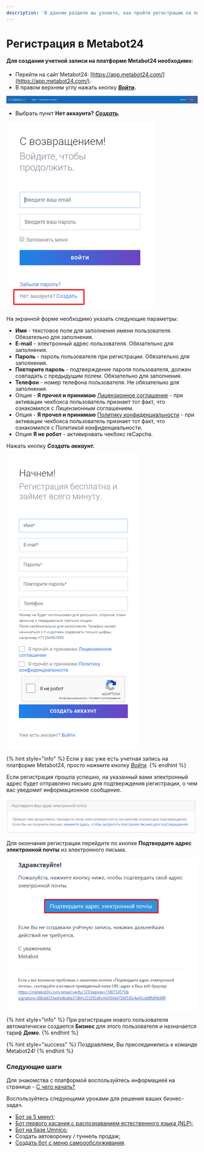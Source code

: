 ```yaml
---
description: 'В данном разделе вы узнаете, как пройти регистрацию на платформе.'
---
```


# Регистрация в Metabot24

#### Для создания учетной записи на платформе Metabot24 необходимо:

* Перейти на сайт Metabot24: [https://app.metabot24.com/](https://app.metabot24.com/).
* В правом верхнем углу нажать кнопку [_**Войти**_](https://app.metabot24.com/login)_**.**_

![](../.gitbook/assets/image%20%2878%29.png)

* Выбрать пункт **Нет аккаунта?** [_**Создать**_](https://app.metabot24.com/register)_**.**_

![](../.gitbook/assets/izobrazhenie%20%28325%29.png)

На экранной форме необходимо указать следующие параметры:

* **Имя** - текстовое поле для заполнения имени пользователя. Обязательно для заполнения.
* **E-mail** - электронный адрес пользователя. Обязательно для заполнения.
* **Пароль** - пароль пользователя при регистрации. Обязательно для заполнения.
* **Повторите пароль** - подтверждение пароля пользователя, должен совпадать с предыдущим полем. Обязательно для заполнения.
* **Телефон** - номер телефона пользователя. Не обязательно для заполнения.
* Опция  - **Я прочел и принимаю** [Лицензионное соглашение](https://app.metabot24.com/terms) - при активации чекбокса пользователь признает тот факт, что ознакомился с Лицензионным соглашением.
* Опция - **Я прочел и принимаю** [Политику конфиденциальности](https://app.metabot24.com/policy) - при активации чекбокса пользователь признает тот факт, что ознакомился с Политикой конфиденциальности.
* Опция **Я не робот** - активировать чекбокс reCapcha.

Нажать кнопку _**Создать аккаунт.**_

![](../.gitbook/assets/izobrazhenie%20%28246%29.png)

{% hint style="info" %}
Если у вас уже есть учетная запись на платформе Metabot24, просто нажмите кнопку [_Войти_](https://app.metabot24.com/login)_._ 
{% endhint %}

Если регистрация прошла успешно, на указанный вами электронный адрес будет отправлено письмо для подтверждения регистрации, о чем вас уведомит информационное сообщение.

![](../.gitbook/assets/izobrazhenie%20%2879%29.png)

Для окончания регистрации перейдите по кнопке **Подтвердите адрес электронной почты** из электронного письма.

![&#x41F;&#x438;&#x441;&#x44C;&#x43C;&#x43E; &#x441; &#x43F;&#x43E;&#x434;&#x442;&#x432;&#x435;&#x440;&#x436;&#x434;&#x435;&#x43D;&#x438;&#x435;&#x43C; &#x440;&#x435;&#x433;&#x438;&#x441;&#x442;&#x440;&#x430;&#x446;&#x438;&#x438;](../.gitbook/assets/izobrazhenie%20%28368%29.png)

{% hint style="info" %}
При регистрации нового пользователя автоматически создается **Бизнес** для этого пользователя и назначается тариф **Демо**. 
{% endhint %}

{% hint style="success" %}
Поздравляем, Вы присоединились к команде Metabot24! 
{% endhint %}

### Следующие шаги

Для знакомства с платформой воспользуйтесь информацией на странице  - [С чего начать?](https://metabot.gitbook.io/documentation/nachat-rabotu-s-metabot24/s-chego-nachat)

Воспользуйтесь следующими уроками для решения ваших бизнес-задач.

* [Бот за 5 минут](https://metabot.gitbook.io/documentation/lessons/bot-za-5-minut);
* [Бот первого касания с распознаванием естественного языка \(NLP\)](https://metabot.gitbook.io/documentation/lessons/bot-pervogo-kasaniya-s-nlp);
* [Бот на базе Umnico](https://metabot.gitbook.io/documentation/lessons/bot-na-baze-umnico);
* Создать автоворонку / туннель продаж;
* [Создать бот с меню самоообслуживания](https://metabot.gitbook.io/documentation/lessons/bot-s-menyu-samoobsluzhivaniya).



